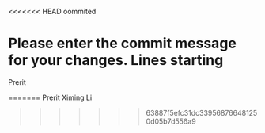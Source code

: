 <<<<<<< HEAD
oommited
# Please enter the commit message for your changes. Lines starting

Prerit

=======
Prerit
Ximing Li
>>>>>>> 63887f5efc31dc339568766481250d05b7d556a9
